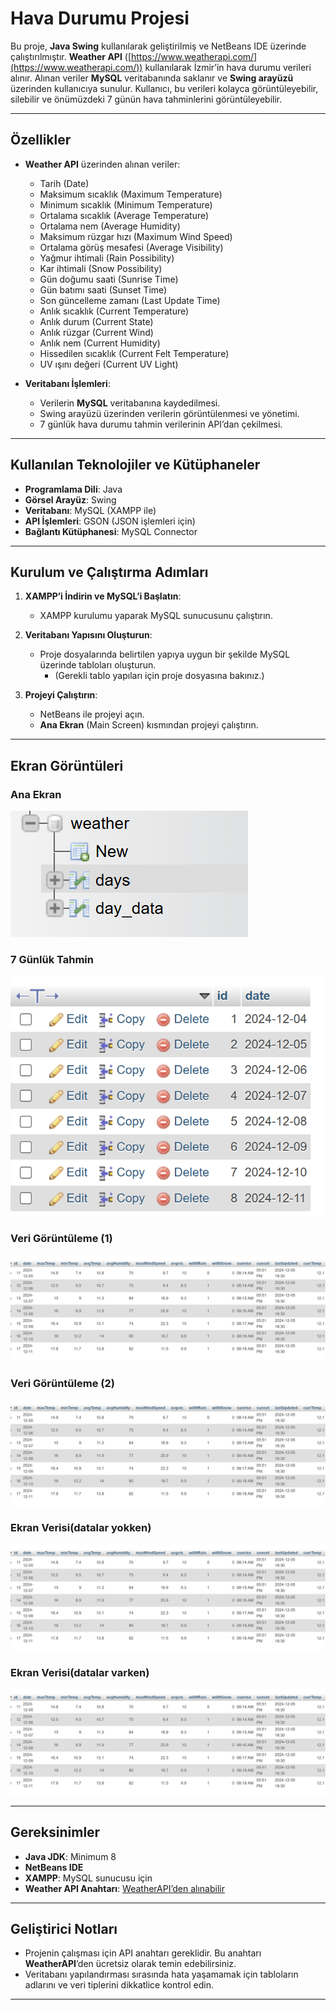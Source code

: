 # **Hava Durumu Projesi**

Bu proje, **Java Swing** kullanılarak geliştirilmiş ve NetBeans IDE üzerinde çalıştırılmıştır. **Weather API** ([https://www.weatherapi.com/](https://www.weatherapi.com/)) kullanılarak İzmir’in hava durumu verileri alınır. Alınan veriler **MySQL** veritabanında saklanır ve **Swing arayüzü** üzerinden kullanıcıya sunulur. Kullanıcı, bu verileri kolayca görüntüleyebilir, silebilir ve önümüzdeki 7 günün hava tahminlerini görüntüleyebilir.

---

## **Özellikler**
- **Weather API** üzerinden alınan veriler:
  - Tarih (Date)
  - Maksimum sıcaklık (Maximum Temperature)
  - Minimum sıcaklık (Minimum Temperature)
  - Ortalama sıcaklık (Average Temperature)
  - Ortalama nem (Average Humidity)
  - Maksimum rüzgar hızı (Maximum Wind Speed)
  - Ortalama görüş mesafesi (Average Visibility)
  - Yağmur ihtimali (Rain Possibility)
  - Kar ihtimali (Snow Possibility)
  - Gün doğumu saati (Sunrise Time)
  - Gün batımı saati (Sunset Time)
  - Son güncelleme zamanı (Last Update Time)
  - Anlık sıcaklık (Current Temperature)
  - Anlık durum (Current State)
  - Anlık rüzgar (Current Wind)
  - Anlık nem (Current Humidity)
  - Hissedilen sıcaklık (Current Felt Temperature)
  - UV ışını değeri (Current UV Light)

- **Veritabanı İşlemleri**:
  - Verilerin **MySQL** veritabanına kaydedilmesi.
  - Swing arayüzü üzerinden verilerin görüntülenmesi ve yönetimi.
  - 7 günlük hava durumu tahmin verilerinin API’dan çekilmesi.

---

## **Kullanılan Teknolojiler ve Kütüphaneler**
- **Programlama Dili**: Java
- **Görsel Arayüz**: Swing
- **Veritabanı**: MySQL (XAMPP ile)
- **API İşlemleri**: GSON (JSON işlemleri için)
- **Bağlantı Kütüphanesi**: MySQL Connector

---

## **Kurulum ve Çalıştırma Adımları**
1. **XAMPP’i İndirin ve MySQL’i Başlatın**:
   - XAMPP kurulumu yaparak MySQL sunucusunu çalıştırın.

2. **Veritabanı Yapısını Oluşturun**:
   - Proje dosyalarında belirtilen yapıya uygun bir şekilde MySQL üzerinde tabloları oluşturun.
     - (Gerekli tablo yapıları için proje dosyasına bakınız.)

3. **Projeyi Çalıştırın**:
   - NetBeans ile projeyi açın.
   - **Ana Ekran** (Main Screen) kısmından projeyi çalıştırın.

---

## **Ekran Görüntüleri**
### **Ana Ekran**
![Datalar](images/weather.png)

### **7 Günlük Tahmin**
![days](images/days.png)

### **Veri Görüntüleme (1)**
![day_data(1.parçası)](images/days_data1.png)

### **Veri Görüntüleme (2)**
![day_data(2.parçası)](images/days_data2.png)

### **Ekran Verisi(datalar yokken)**
![day_data(1.parçası)](images/days_data1.png)

### **Ekran Verisi(datalar varken)**
![day_data(2.parçası)](images/days_data2.png)

---

## **Gereksinimler**
- **Java JDK**: Minimum 8
- **NetBeans IDE**
- **XAMPP**: MySQL sunucusu için
- **Weather API Anahtarı**: [WeatherAPI’den alınabilir](https://www.weatherapi.com/)

---

## **Geliştirici Notları**
- Projenin çalışması için API anahtarı gereklidir. Bu anahtarı **WeatherAPI**’den ücretsiz olarak temin edebilirsiniz.
- Veritabanı yapılandırması sırasında hata yaşamamak için tabloların adlarını ve veri tiplerini dikkatlice kontrol edin.

---
